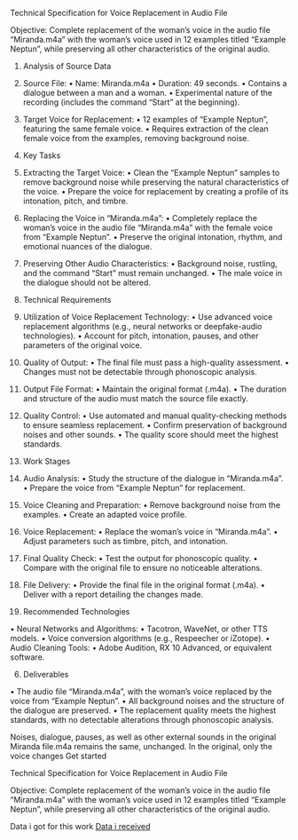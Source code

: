 Technical Specification for Voice Replacement in Audio File

Objective:
Complete replacement of the woman’s voice in the audio file “Miranda.m4a” with the woman’s voice used in 12 examples titled “Example Neptun”, while preserving all other characteristics of the original audio.

1. Analysis of Source Data

1. Source File:
• Name: Miranda.m4a
• Duration: 49 seconds.
• Contains a dialogue between a man and a woman.
• Experimental nature of the recording (includes the command “Start” at the beginning).
2. Target Voice for Replacement:
• 12 examples of “Example Neptun”, featuring the same female voice.
• Requires extraction of the clean female voice from the examples, removing background noise.

2. Key Tasks

1. Extracting the Target Voice:
• Clean the “Example Neptun” samples to remove background noise while preserving the natural characteristics of the voice.
• Prepare the voice for replacement by creating a profile of its intonation, pitch, and timbre.
2. Replacing the Voice in “Miranda.m4a”:
• Completely replace the woman’s voice in the audio file “Miranda.m4a” with the female voice from “Example Neptun”.
• Preserve the original intonation, rhythm, and emotional nuances of the dialogue.
3. Preserving Other Audio Characteristics:
• Background noise, rustling, and the command “Start” must remain unchanged.
• The male voice in the dialogue should not be altered.

3. Technical Requirements

1. Utilization of Voice Replacement Technology:
• Use advanced voice replacement algorithms (e.g., neural networks or deepfake-audio technologies).
• Account for pitch, intonation, pauses, and other parameters of the original voice.
2. Quality of Output:
• The final file must pass a high-quality assessment.
• Changes must not be detectable through phonoscopic analysis.
3. Output File Format:
• Maintain the original format (.m4a).
• The duration and structure of the audio must match the source file exactly.
4. Quality Control:
• Use automated and manual quality-checking methods to ensure seamless replacement.
• Confirm preservation of background noises and other sounds.
• The quality score should meet the highest standards.

4. Work Stages

1. Audio Analysis:
• Study the structure of the dialogue in “Miranda.m4a”.
• Prepare the voice from “Example Neptun” for replacement.
2. Voice Cleaning and Preparation:
• Remove background noise from the examples.
• Create an adapted voice profile.
3. Voice Replacement:
• Replace the woman’s voice in “Miranda.m4a”.
• Adjust parameters such as timbre, pitch, and intonation.
4. Final Quality Check:
• Test the output for phonoscopic quality.
• Compare with the original file to ensure no noticeable alterations.
5. File Delivery:
• Provide the final file in the original format (.m4a).
• Deliver with a report detailing the changes made.

5. Recommended Technologies

• Neural Networks and Algorithms:
• Tacotron, WaveNet, or other TTS models.
• Voice conversion algorithms (e.g., Respeecher or iZotope).
• Audio Cleaning Tools:
• Adobe Audition, RX 10 Advanced, or equivalent software.

6. Deliverables

• The audio file “Miranda.m4a”, with the woman’s voice replaced by the voice from “Example Neptun”.
• All background noises and the structure of the dialogue are preserved.
• The replacement quality meets the highest standards, with no detectable alterations through phonoscopic analysis.

Noises, dialogue, pauses, as well as other external sounds in the original Miranda file.m4a remains the same, unchanged. In the original, only the voice changes
Get started

Technical Specification for Voice Replacement in Audio File

Objective:
Complete replacement of the woman’s voice in the audio file “Miranda.m4a” with the woman’s voice used in 12 examples titled “Example Neptun”, while preserving all other characteristics of the original audio.

Data i got for this work
[Data i received](https://drive.google.com/drive/folders/1f3BegU6QFsHPhj8boUNY6x2h8-ePJQXG)

